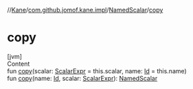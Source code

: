 //[Kane](../../index.md)/[com.github.jomof.kane.impl](../index.md)/[NamedScalar](index.md)/[copy](copy.md)



# copy  
[jvm]  
Content  
fun [copy](copy.md)(scalar: [ScalarExpr](../../com.github.jomof.kane/-scalar-expr/index.md) = this.scalar, name: [Id](../index.md#%5Bcom.github.jomof.kane.impl%2FId%2F%2F%2FPointingToDeclaration%2F%5D%2FClasslikes%2F-912601781) = this.name)  
fun [copy](copy.md)(name: [Id](../index.md#%5Bcom.github.jomof.kane.impl%2FId%2F%2F%2FPointingToDeclaration%2F%5D%2FClasslikes%2F-912601781), scalar: [ScalarExpr](../../com.github.jomof.kane/-scalar-expr/index.md)): [NamedScalar](index.md)  



